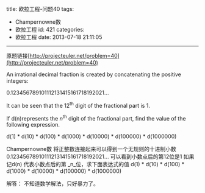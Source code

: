 title: 欧拉工程-问题40
tags:
  - Champernowne数
  - 欧拉工程
id: 421
categories:
  - 欧拉工程
date: 2013-07-18 21:11:05
---

原题链接[http://projecteuler.net/problem=40](http://projecteuler.net/problem=40)


An irrational decimal fraction is created by concatenating the positive integers:

0.123456789101112131415161718192021...

It can be seen that the 12<sup>th</sup> digit of the fractional part is 1.

If d(n)represents the _n_<sup>th</sup> digit of the fractional part, find the value of the following expression.

d(1) * d(10) * d(100) * d(1000) * d(10000) * d(100000) * d(1000000)


Champernowne数
将正整数连接起来可以得到一个无规则的十进制小数
0.123456789101112131415161718192021...
可以看到小数点后的第12位是1
如果记d(n) 代表小数点后的第 _n_位，求下面表达式的值
d(1) * d(10) * d(100) * d(1000) * d(10000) * d(100000) * d(1000000)

解答：
不知道数学解法，只好暴力了。

